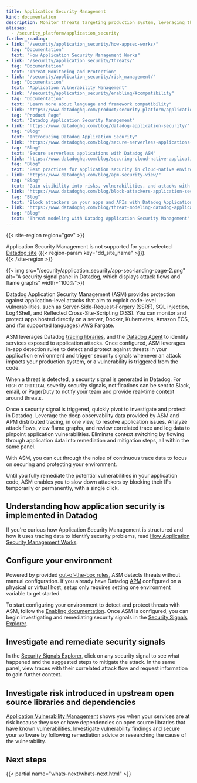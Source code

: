 ```yaml
---
title: Application Security Management
kind: documentation
description: Monitor threats targeting production system, leveraging the execution context provided by distributed traces.
aliases:
  - /security_platform/application_security
further_reading:
- link: "/security/application_security/how-appsec-works/"
  tag: "Documentation"
  text: "How Application Security Management Works"
- link: "/security/application_security/threats/"
  tag: "Documentation"
  text: "Threat Monitoring and Protection"
- link: "/security/application_security/risk_management/"
  tag: "Documentation"
  text: "Application Vulnerability Management"
- link: "/security/application_security/enabling/#compatibility"
  tag: "Documentation"
  text: "Learn more about language and framework compatibility"
- link: "https://www.datadoghq.com/product/security-platform/application-security-monitoring/"
  tag: "Product Page"
  text: "Datadog Application Security Management"
- link: "https://www.datadoghq.com/blog/datadog-application-security/"
  tag: "Blog"
  text: "Introducing Datadog Application Security"
- link: "https://www.datadoghq.com/blog/secure-serverless-applications-with-datadog-asm/"
  tag: "Blog"
  text: "Secure serverless applications with Datadog ASM"
- link: "https://www.datadoghq.com/blog/securing-cloud-native-applications/"
  tag: "Blog"
  text: "Best practices for application security in cloud-native environments"
- link: "https://www.datadoghq.com/blog/apm-security-view/"
  tag: "Blog"
  text: "Gain visibility into risks, vulnerabilities, and attacks with APM Security View"
- link: "https://www.datadoghq.com/blog/block-attackers-application-security-management-datadog/"
  tag: "Blog"
  text: "Block attackers in your apps and APIs with Datadog Application Security Management"
- link: "https://www.datadoghq.com/blog/threat-modeling-datadog-application-security-management/"
  tag: "Blog"
  text: "Threat modeling with Datadog Application Security Management"
---
```


{{< site-region region="gov" >}}
<div class="alert alert-warning">Application Security Management is not supported for your selected <a href="/getting_started/site">Datadog site</a> ({{< region-param key="dd_site_name" >}}).</div>
{{< /site-region >}}

{{< img src="/security/application_security/app-sec-landing-page-2.png" alt="A security signal panel in Datadog, which displays attack flows and flame graphs" width="100%">}}

Datadog Application Security Management (ASM) provides protection against application-level attacks that aim to exploit code-level vulnerabilities, such as Server-Side-Request-Forgery (SSRF), SQL injection, Log4Shell, and Reflected Cross-Site-Scripting (XSS). You can monitor and protect apps hosted directly on a server, Docker, Kubernetes, Amazon ECS, and (for supported languages) AWS Fargate.

ASM leverages Datadog [tracing libraries][1], and the [Datadog Agent][2] to identify services exposed to application attacks. Once configured, ASM leverages in-app detection rules to detect and protect against threats in your application environment and trigger security signals whenever an attack impacts your production system, or a vulnerability is triggered from the code.

When a threat is detected, a security signal is generated in Datadog. For `HIGH` or `CRITICAL` severity security signals, notifications can be sent to Slack, email, or PagerDuty to notify your team and provide real-time context around threats.

Once a security signal is triggered, quickly pivot to investigate and protect in Datadog. Leverage the deep observability data provided by ASM and APM distributed tracing, in one view, to resolve application issues. Analyze attack flows, view flame graphs, and review correlated trace and log data to pinpoint application vulnerabilities. Eliminate context switching by flowing through application data into remediation and mitigation steps, all within the same panel.

With ASM, you can cut through the noise of continuous trace data to focus on securing and protecting your environment.

Until you fully remediate the potential vulnerabilities in your application code, ASM enables you to slow down attackers by blocking their IPs temporarily or permanently, with a single click.

## Understanding how application security is implemented in Datadog

If you're curious how Application Security Management is structured and how it uses tracing data to identify security problems, read [How Application Security Management Works][3].

## Configure your environment

Powered by provided [out-of-the-box rules][4], ASM detects threats without manual configuration. If you already have Datadog [APM][1] configured on a physical or virtual host, setup only requires setting one environment variable to get started.

To start configuring your environment to detect and protect threats with ASM, follow the [Enabling documentation][5]. Once ASM is configured, you can begin investigating and remediating security signals in the [Security Signals Explorer][6].

## Investigate and remediate security signals

In the [Security Signals Explorer][6], click on any security signal to see what happened and the suggested steps to mitigate the attack. In the same panel, view traces with their correlated attack flow and request information to gain further context.

## Investigate risk introduced in upstream open source libraries and dependencies

[Application Vulnerability Management][8] shows you when your services are at risk because they use or have dependencies on open source libraries that have known vulnerabilities. Investigate vulnerability findings and secure your software by following remediation advice or researching the cause of the vulnerability.

## Next steps

{{< partial name="whats-next/whats-next.html" >}}

[1]: /tracing/
[2]: /agent/
[3]: /security/application_security/how-appsec-works/
[4]: /security/default_rules/#cat-application-security
[5]: /security/application_security/enabling/
[6]: /security/explorer/
[7]: https://dashcon.io/appsec
[8]: /security/application_security/risk_management/
